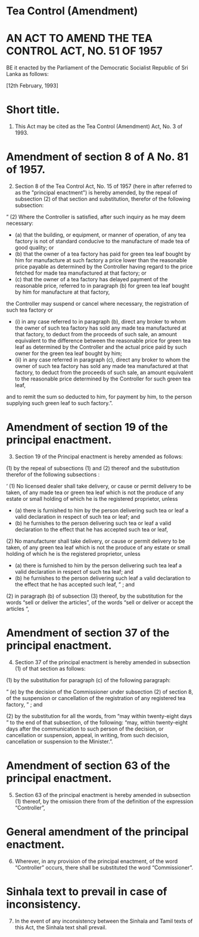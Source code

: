 # Tea Control (Amendment)

# AN ACT TO AMEND THE TEA CONTROL ACT, NO. 51 OF 1957

BE it enacted by the Parliament of the Democratic Socialist Republic of Sri Lanka as follows:

[12th February, 1993]

# Short title.

1. This Act may be cited as the Tea Control (Amendment) Act, No. 3 of 1993.

# Amendment of section 8 of A No. 81 of 1957.

2. Section 8 of the Tea Control Act, No. 15 of 1957 (here in after referred to as the "principal enactment") is hereby amended, by the repeal of subsection (2) of that section and substitution, therefor of the following subsection:

” (2) Where the Controller is satisfied, after such inquiry as he may deem necessary:

- (a) that the building, or equipment, or manner of operation, of any tea factory is not of standard conducive to the manufacture of made tea of good quality; or
- (b) that the owner of a tea factory has paid for green tea leaf bought by him for manufacture at such factory a price lower than the reasonable price payable as determined by the Controller having regard to the price fetched for made tea manufactured at that factory; or
- (c) that the owner of a tea factory has delayed payment of the reasonable price, referred to in paragraph (b) for green tea leaf bought by him for manufacture at that factory,

the Controller may suspend or cancel where necessary, the registration of such tea factory or

- (i) in any case referred to in paragraph (b), direct any broker to whom the owner of such tea factory has sold any made tea manufactured at that factory, to deduct from the proceeds of such sale, an amount equivalent to the difference between the reasonable price for green tea leaf as determined by the Controller and the actual price paid by such owner for the green tea leaf bought by him;
- (ii) in any case referred in paragraph (c), direct any broker to whom the owner of such tea factory has sold any made tea manufactured at that factory, to
deduct from the proceeds of such sale, an amount equivalent to the reasonable price determined by the Controller for such green tea leaf,

and to remit the sum so deducted to him, for payment by him, to the person supplying such green leaf to such factory.”.

# Amendment of section 19 of the principal enactment.

3. Section 19 of the Principal enactment is hereby amended as follows:

(1) by the repeal of subsections (1) and (2) thereof and the substitution therefor of the following subsections :

‘ (1) No licensed dealer shall take delivery, or cause or permit delivery to be taken, of any made tea or green tea leaf which is not the produce of any estate or small holding of which he is the registered proprietor, unless

- (a) there is furnished to him by the person delivering such tea or leaf a valid declaration in respect of such tea or leaf; and
- (b) he furnishes to the person delivering such tea or leaf a valid declaration to the effect that he has accepted such tea or leaf,

(2) No manufacturer shall take delivery, or cause or permit delivery to be taken, of any green tea leaf which is not the produce of any estate or small holding of which he is the registered proprietor, unless

- (a) there is furnished to him by the person delivering such tea leaf a valid declaration in respect of such tea leaf; and
- (b) he furnishes to the person delivering such leaf a valid declaration to the effect that he has accepted such leaf, ” ; and

(2) in paragraph (b) of subsection (3) thereof, by the substitution for the words “sell or deliver the articles”, of the words “sell or deliver or accept the articles “,

# Amendment of section 37 of the principal enactment.

4. Section 37 of the principal enactment is hereby amended in subsection (1) of that section as follows:

(1) by the substitution for paragraph (c) of the following paragraph:

” (e) by the decision of the Commissioner under subsection (2) of section 8, of the suspension or cancellation of the registration of any registered tea factory, ” ; and

(2) by the substitution for all the words, from “may within twenty-eight days ” to the end of that subsection, of the following:
“may, within twenty-eight days after the communication to such person of the decision, or cancellation or suspension, appeal, in writing, from such decision, cancellation or suspension to the Minister.”.

# Amendment of section 63 of the principal enactment.

5. Section 63 of the principal enactment is hereby amended in subsection (1) thereof, by the omission there from of the definition of the expression “Controller”,

# General amendment of the principal enactment.

6. Wherever, in any provision of the principal enactment, of the word “Controller” occurs, there shall be substituted the word “Commissioner”.

# Sinhala text to prevail in case of inconsistency.

7. In the event of any inconsistency between the Sinhala and Tamil texts of this Act, the Sinhala text shall prevail.
